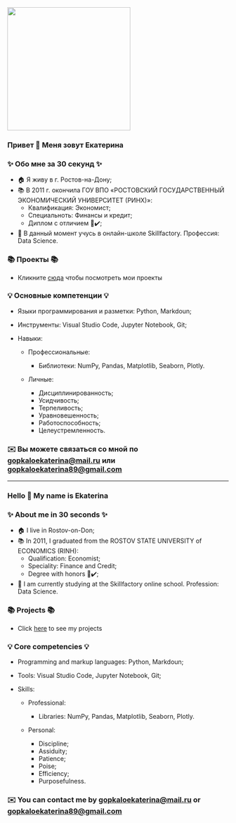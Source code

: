 <div id="header" align="left">
  <img src="https://media.giphy.com/media/xHEedlMz9S5K76n1lv/giphy.gif" width="280"/>
</div>

### Привет 👋 Меня зовут Екатерина

### ✨ Обо мне за 30 секунд ✨ 

* 🏠 Я живу в г. Ростов-на-Дону;
* 📚 В 2011 г. окончила ГОУ ВПО «РОСТОВСКИЙ ГОСУДАРСТВЕННЫЙ ЭКОНОМИЧЕСКИЙ УНИВЕРСИТЕТ (РИНХ)»:
  - Квалификация: Экономист;
  - Специальноть: Финансы и кредит;
  - Диплом с отличием 📕✔️;
* 🧠 В данный момент учусь в онлайн-школе Skillfactory. Профессия: Data Science.

### 📚 Проекты 📚

* Кликните [сюда](https://github.com/Ekaterina-1989/SF_Data_Science) чтобы посмотреть мои проекты

### 💡 Основные компетенции 💡
- Языки программирования и разметки: Python, Markdoun;
- Инструменты: Visual Studio Code, Jupyter Notebook, Git;
- Навыки:
  
    * Профессиональные:
      - Библиотеки: NumPy, Pandas, Matplotlib, Seaborn, Plotly.
          
    * Личные:
      - Дисциплинированность;
      - Усидчивость;
      - Терпеливость;
      - Уравновешенность;
      - Работоспособность;
      - Целеустремленность.

### ✉️ Вы можете связаться со мной по gopkaloekaterina@mail.ru или gopkaloekaterina89@gmail.com

---

### Hello 👋 My name is Ekaterina

### ✨ About me in 30 seconds ✨ 

* 🏠 I live in Rostov-on-Don;
* 📚 In 2011, I graduated from the ROSTOV STATE UNIVERSITY of ECONOMICS (RINH):
  - Qualification: Economist;
  - Speciality: Finance and Credit;
  - Degree with honors 📕✔️;
* 🧠 I am currently studying at the Skillfactory online school. Profession: Data Science.

### 📚 Projects 📚

* Click [here](https://github.com/Ekaterina-1989/SF_Data_Science) to see my projects

### 💡 Core competencies 💡
- Programming and markup languages: Python, Markdoun;
- Tools: Visual Studio Code, Jupyter Notebook, Git;
- Skills:
  
    * Professional:
      - Libraries: NumPy, Pandas, Matplotlib, Seaborn, Plotly.
          
    * Personal:
      - Discipline;
      - Assiduity;
      - Patience;
      - Poise;
      - Efficiency;
      - Purposefulness.

### ✉️ You can contact me by gopkaloekaterina@mail.ru or gopkaloekaterina89@gmail.com
